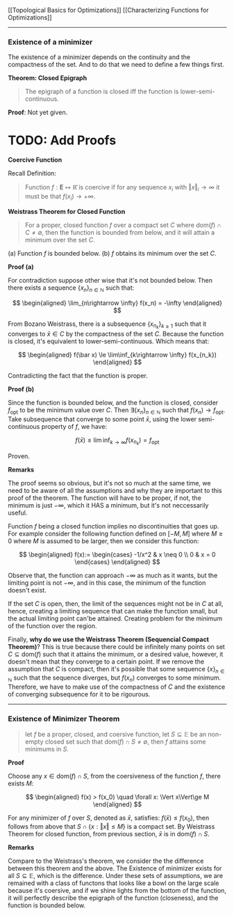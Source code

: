 [[Topological Basics for Optimizations]]
[[Characterizing Functions for Optimizations]]

---
### **Existence of a minimizer**

The existence of a minimizer depends on the continuity and the compactness of the set. And to do that we need to define a few things first. 

**Theorem: Closed Epigraph**

> The epigraph of a function is closed iff the function is lower-semi-continuous. 

**Proof**: Not yet given. 

# TODO: Add Proofs


**Coercive Function**

Recall Definition: 
> Function $f:\mathbf{E}\mapsto \mathbb{\bar{R}}$ is coercive if for any sequence $x_i$ with $\Vert x\Vert_i\rightarrow \infty$ it must be that $f(x_i)\rightarrow + \infty$. 

**Weistrass Theorem for Closed Function**

> For a proper, closed function $f$ over a compact set $C$ where $\text{dom}(f)\cap C\neq \emptyset$, then the function is bounded from below, and it will attain a minimum over the set $C$. 

(a) Function $f$ is bounded below. 
(b) $f$ obtains its minimum over the set $C$. 

**Proof (a)**

For contradiction suppose other wise that it's not bounded below. Then there exists a sequence $\{x_n\}_{n\in \mathbb N}$ such that: 

$$
\begin{aligned}
    \lim_{n\rightarrow \infty} f(x_n) = -\infty
\end{aligned}
$$

From Bozano Weistrass, there is a subsequence $\{x_{n_k}\}_{k\ge 1}$ such that it converges to $\bar x\in C$ by the compactness of the set $C$. Because the function is closed, it's equivalent to lower-semi-continuous. Which means that: 

$$
\begin{aligned}
    f(\bar x) \le \lim\inf_{k\rightarrow \infty} f(x_{n_k})
\end{aligned}
$$

Contradicting the fact that the function is proper. 


**Proof (b)**

Since the function is bounded below, and the function is closed, consider $f_{\text{opt}}$ to be the minimum value over $C$. Then $\exists \{x_n\}_{n\in \mathbb N}$ such that $f(x_n)\rightarrow f_{\text{opt}}$. Take subsequence that converge to some point $\bar x$, using the lower semi-continuous property of $f$, we have: 

$$
    f(\bar x) \le \lim\inf_{k\rightarrow \infty} f(x_{n_k}) = f_{\text{opt}}
$$

Proven. 

**Remarks**

The proof seems so obvious, but it's not so much at the same time, we need to be aware of all the assumptions and why they are important to this proof of the theorem. The function will have to be proper, if not, the minimum is just $-\infty$, which it HAS a minimum, but it's not neccessarily useful. 

Function $f$ being a closed function implies no discontinuities that goes up. For example consider the following function defined on $[-M, M]$ where $M\ge 0$ where $M$ is assumed to be larger, then we consider this function: 

$$
\begin{aligned}
    f(x):= \begin{cases}
        -1/x^2 & x \neq 0
        \\
        0 & x = 0
    \end{cases}
\end{aligned}
$$

Observe that, the function can approach $-\infty$ as much as it wants, but the limiting point is not $-\infty$, and in this case, the minimum of the function doesn't exist. 

If the set $C$ is open, then, the limit of the sequences might not be in $C$ at all, hence, creating a limiting sequence that can make the function small, but the actual limiting point can'be attained. Creating problem for the minimum of the function over the region. 

Finally, **why do we use the Weistrass Theorem (Sequencial Compact Theorem)**? This is true because there could be infinitely many points on set $C\subseteq \text{dom}(f)$ such that it attains the minimum, or a desired value, however, it doesn't mean that they converge to a certain point. If we remove the assumption that $C$ is compact, then it's possible that some sequence $\{x\}_{n\in \mathbb N}$ such that the sequence diverges, but $f(x_n)$ converges to some minimum. Therefore, we have to make use of the compactness of $C$ and the existence of converging subsequence for it to be rigourous. 


---
### **Existence of Minimizer Theorem**

> let $f$ be a proper, closed, and coersive function, let $S\subseteq \mathbb E$ be an non-empty closed set such that $\text{dom}(f)\cap S \neq \emptyset$, then $f$ attains some minimums in $S$. 

**Proof**

Choose any $x\in \text{dom}(f)\cap S$, from the coersiveness of the function $f$, there exists $M$: 

$$
\begin{aligned}
    f(x) > f(x_0) \quad \forall x: \Vert x\Vert\ge M
\end{aligned}
$$

For any minimizer of $f$ over $S$, denoted as $\bar x$, satisfies: $f(\bar x)\le f(x_0)$, then follows from above that $S\cap \{x: \Vert x\Vert\le M\}$ is a compact set. By Weistrass Theorem for closed function, from previous section, $\bar x$ is in $\text{dom}(f)\cap S$. 

**Remarks**

Compare to the Weistrass's theorem, we consider the the difference between this theorem and the above. The Existence of minimizer exists for all $S\subseteq \mathbb E$, which is the difference. Under these sets of assumptions, we are remained with a class of functons that looks like a bowl on the large scale because it's coersive, and if we shine lights from the bottom of the function, it will perfectly describe the epigraph of the function (closeness), and the function is bounded below. 


